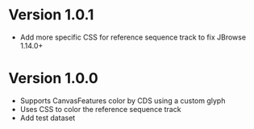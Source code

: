 # Version 1.0.1

- Add more specific CSS for reference sequence track to fix JBrowse 1.14.0+

# Version 1.0.0

- Supports CanvasFeatures color by CDS using a custom glyph
- Uses CSS to color the reference sequence track
- Add test dataset
